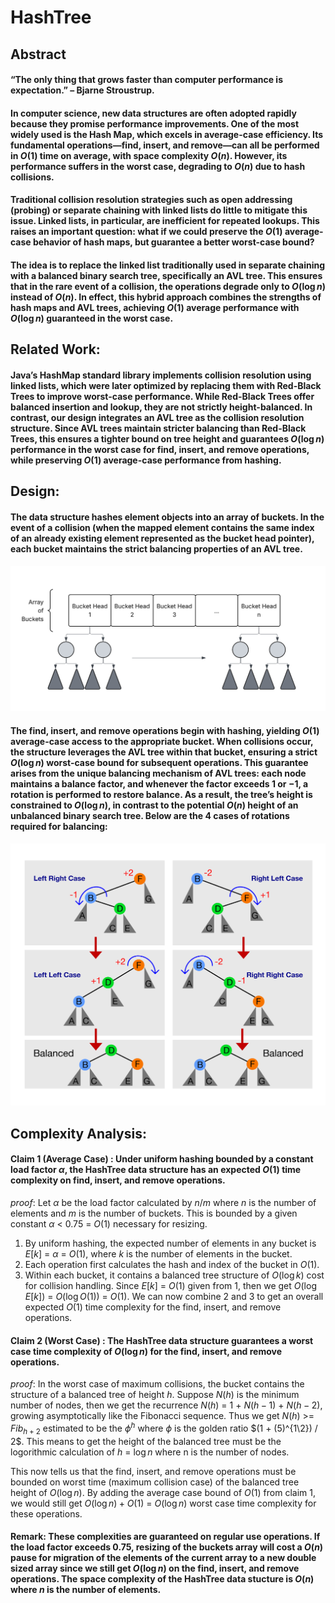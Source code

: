 # HashTree
## Abstract
#### “The only thing that grows faster than computer performance is expectation.” – Bjarne Stroustrup.

#### In computer science, new data structures are often adopted rapidly because they promise performance improvements. One of the most widely used is the Hash Map, which excels in average-case efficiency. Its fundamental operations—find, insert, and remove—can all be performed in $O(1)$ time on average, with space complexity $O(n)$. However, its performance suffers in the worst case, degrading to $O(n)$ due to hash collisions.

#### Traditional collision resolution strategies such as open addressing (probing) or separate chaining with linked lists do little to mitigate this issue. Linked lists, in particular, are inefficient for repeated lookups. This raises an important question: what if we could preserve the $O(1)$ average-case behavior of hash maps, but guarantee a better worst-case bound?

#### The idea is to replace the linked list traditionally used in separate chaining with a balanced binary search tree, specifically an AVL tree. This ensures that in the rare event of a collision, the operations degrade only to $O(\log n)$ instead of $O(n)$. In effect, this hybrid approach combines the strengths of hash maps and AVL trees, achieving $O(1)$ average performance with $O(\log n)$ guaranteed in the worst case.

## Related Work: 
#### Java’s HashMap standard library implements collision resolution using linked lists, which were later optimized by replacing them with Red-Black Trees to improve worst-case performance. While Red-Black Trees offer balanced insertion and lookup, they are not strictly height-balanced. In contrast, our design integrates an AVL tree as the collision resolution structure. Since AVL trees maintain stricter balancing than Red-Black Trees, this ensures a tighter bound on tree height and guarantees $O(\log n)$ performance in the worst case for find, insert, and remove operations, while preserving $O(1)$ average-case performance from hashing.

## Design:
#### The data structure hashes element objects into an array of buckets. In the event of a collision (when the mapped element contains the same index of an already existing element represented as the bucket head pointer), each bucket maintains the strict balancing properties of an AVL tree. 

![](Design.png)

#### The find, insert, and remove operations begin with hashing, yielding $O(1)$ average-case access to the appropriate bucket. When collisions occur, the structure leverages the AVL tree within that bucket, ensuring a strict $O(\log n)$ worst-case bound for subsequent operations. This guarantee arises from the unique balancing mechanism of AVL trees: each node maintains a balance factor, and whenever the factor exceeds $1$ or $-1$, a rotation is performed to restore balance. As a result, the tree’s height is constrained to $O(\log n)$, in contrast to the potential $O(n)$ height of an unbalanced binary search tree. Below are the 4 cases of rotations required for balancing: 

![](Rotation4.png)

## Complexity Analysis: 
#### Claim 1 (Average Case) : Under uniform hashing bounded by a constant load factor $\alpha$, the HashTree data structure has an expected $O(1)$ time complexity on find, insert, and remove operations.

$proof:$ Let $\alpha$ be the load factor calculated by $n/m$ where $n$ is the number of elements and $m$ is the number of buckets. This is bounded by a given constant $\alpha$ < $0.75$ = $O(1)$ necessary for resizing.
1. By uniform hashing, the expected number of elements in any bucket is $E[k]$ = $\alpha$ = $O(1)$, where $k$ is the number of elements in the bucket.
2. Each operation first calculates the hash and index of the bucket in $O(1)$.
3. Within each bucket, it contains a balanced tree structure of $O(\log k)$ cost for collision handling. Since $E[k]$ = $O(1)$ given from 1, then we get $O(\log E[k])$ = $O(\log O(1))$ = $O(1)$. 
We can now combine 2 and 3 to get an overall expected $O(1)$ time complexity for the find, insert, and remove operations.

#### Claim 2 (Worst Case) : The HashTree data structure guarantees a worst case time complexity of $O(\log n)$ for the find, insert, and remove operations.

$proof:$ In the worst case of maximum collisions, the bucket contains the structure of a balanced tree of height $h$. Suppose $N(h)$ is the minimum number of nodes, then we get the recurrence $N(h)$ = 1 + $N(h - 1)$ + $N(h - 2)$, growing asymptotically like the Fibonacci sequence. Thus we get $N(h)$ >= $Fib_{h + 2}$ estimated to be the $\phi^{h}$ where $\phi$ is the golden ratio $(1 + (5)^{1\2}) / 2$. This means to get the height of the balanced tree must be the logorithmic calculation of $h$ = $\log n$ where n is the number of nodes. 

This now tells us that the find, insert, and remove operations must be bounded on worst time (maximum collision case) of the balanced tree height of $O(\log n)$. By adding the average case bound of $O(1)$ from claim 1, we would still get $O(\log n) + O(1)$ = $O(\log n)$ worst case time complexity for these operations.

#### Remark: These complexities are guaranteed on regular use operations. If the load factor exceeds 0.75, resizing of the buckets array will cost a $O(n)$ pause for migration of the elements of the current array to a new double sized array since we still get $O(\log n)$ on the find, insert, and remove operations. The space complexity of the HashTree data stucture is $O(n)$ where $n$ is the number of elements.



